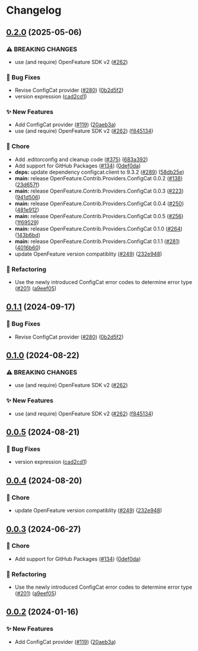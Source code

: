 # Changelog

## [0.2.0](https://github.com/allanpedroni/dotnet-sdk-contrib/compare/OpenFeature.Contrib.Providers.ConfigCat-v0.1.1...OpenFeature.Contrib.Providers.ConfigCat-v0.2.0) (2025-05-06)


### ⚠ BREAKING CHANGES

* use (and require) OpenFeature SDK v2 ([#262](https://github.com/allanpedroni/dotnet-sdk-contrib/issues/262))

### 🐛 Bug Fixes

* Revise ConfigCat provider ([#280](https://github.com/allanpedroni/dotnet-sdk-contrib/issues/280)) ([0b2d5f2](https://github.com/allanpedroni/dotnet-sdk-contrib/commit/0b2d5f29490ad16ee5efde55d31354e0322c6f86))
* version expression ([cad2cd1](https://github.com/allanpedroni/dotnet-sdk-contrib/commit/cad2cd166d0c25753b37189f044c3a585cda0fad))


### ✨ New Features

* Add ConfigCat provider ([#119](https://github.com/allanpedroni/dotnet-sdk-contrib/issues/119)) ([20aeb3a](https://github.com/allanpedroni/dotnet-sdk-contrib/commit/20aeb3a471227571fdc47a46a6292e0b59c9b3a5))
* use (and require) OpenFeature SDK v2 ([#262](https://github.com/allanpedroni/dotnet-sdk-contrib/issues/262)) ([f845134](https://github.com/allanpedroni/dotnet-sdk-contrib/commit/f84513438586457087ac47fd40629912f2ec473a))


### 🧹 Chore

* Add .editorconfig and cleanup code ([#375](https://github.com/allanpedroni/dotnet-sdk-contrib/issues/375)) ([683a392](https://github.com/allanpedroni/dotnet-sdk-contrib/commit/683a392604aca6c9a92b1f64fa30bc9e3e069b4f))
* Add support for GitHub Packages ([#134](https://github.com/allanpedroni/dotnet-sdk-contrib/issues/134)) ([0def0da](https://github.com/allanpedroni/dotnet-sdk-contrib/commit/0def0da173e2f327b7381eba043b6e99ae8f26fe))
* **deps:** update dependency configcat.client to 9.3.2 ([#289](https://github.com/allanpedroni/dotnet-sdk-contrib/issues/289)) ([58db25e](https://github.com/allanpedroni/dotnet-sdk-contrib/commit/58db25ee63a6a9ba72ba06032630197dea1bcbaf))
* **main:** release OpenFeature.Contrib.Providers.ConfigCat 0.0.2 ([#138](https://github.com/allanpedroni/dotnet-sdk-contrib/issues/138)) ([23d657f](https://github.com/allanpedroni/dotnet-sdk-contrib/commit/23d657fccc2613e000fb731f26b5b1620b014bde))
* **main:** release OpenFeature.Contrib.Providers.ConfigCat 0.0.3 ([#223](https://github.com/allanpedroni/dotnet-sdk-contrib/issues/223)) ([941d506](https://github.com/allanpedroni/dotnet-sdk-contrib/commit/941d506e7dfa1ebdcb3bee8b0609fe4a7540152c))
* **main:** release OpenFeature.Contrib.Providers.ConfigCat 0.0.4 ([#250](https://github.com/allanpedroni/dotnet-sdk-contrib/issues/250)) ([481e912](https://github.com/allanpedroni/dotnet-sdk-contrib/commit/481e912a7a5e34d0aa8d4cee1ef55f5a288d915f))
* **main:** release OpenFeature.Contrib.Providers.ConfigCat 0.0.5 ([#256](https://github.com/allanpedroni/dotnet-sdk-contrib/issues/256)) ([1f69529](https://github.com/allanpedroni/dotnet-sdk-contrib/commit/1f69529da7e94b4d33c14d09e94cca65033a3329))
* **main:** release OpenFeature.Contrib.Providers.ConfigCat 0.1.0 ([#264](https://github.com/allanpedroni/dotnet-sdk-contrib/issues/264)) ([143b6bd](https://github.com/allanpedroni/dotnet-sdk-contrib/commit/143b6bdb4ab7ce34c578bce050608ceaa074b3c6))
* **main:** release OpenFeature.Contrib.Providers.ConfigCat 0.1.1 ([#281](https://github.com/allanpedroni/dotnet-sdk-contrib/issues/281)) ([4016b60](https://github.com/allanpedroni/dotnet-sdk-contrib/commit/4016b60871e5cd7595ac8a0faea317522c37e2e8))
* update OpenFeature version compatiblity ([#249](https://github.com/allanpedroni/dotnet-sdk-contrib/issues/249)) ([232e948](https://github.com/allanpedroni/dotnet-sdk-contrib/commit/232e948a0916ca10612f85343e2eecebca107090))


### 🔄 Refactoring

* Use the newly introduced ConfigCat error codes to determine error type ([#201](https://github.com/allanpedroni/dotnet-sdk-contrib/issues/201)) ([a9eef05](https://github.com/allanpedroni/dotnet-sdk-contrib/commit/a9eef0559d2eb2ab53249c585ddae5ad74c98328))

## [0.1.1](https://github.com/open-feature/dotnet-sdk-contrib/compare/OpenFeature.Contrib.Providers.ConfigCat-v0.1.0...OpenFeature.Contrib.Providers.ConfigCat-v0.1.1) (2024-09-17)


### 🐛 Bug Fixes

* Revise ConfigCat provider ([#280](https://github.com/open-feature/dotnet-sdk-contrib/issues/280)) ([0b2d5f2](https://github.com/open-feature/dotnet-sdk-contrib/commit/0b2d5f29490ad16ee5efde55d31354e0322c6f86))

## [0.1.0](https://github.com/open-feature/dotnet-sdk-contrib/compare/OpenFeature.Contrib.Providers.ConfigCat-v0.0.5...OpenFeature.Contrib.Providers.ConfigCat-v0.1.0) (2024-08-22)


### ⚠ BREAKING CHANGES

* use (and require) OpenFeature SDK v2 ([#262](https://github.com/open-feature/dotnet-sdk-contrib/issues/262))

### ✨ New Features

* use (and require) OpenFeature SDK v2 ([#262](https://github.com/open-feature/dotnet-sdk-contrib/issues/262)) ([f845134](https://github.com/open-feature/dotnet-sdk-contrib/commit/f84513438586457087ac47fd40629912f2ec473a))

## [0.0.5](https://github.com/open-feature/dotnet-sdk-contrib/compare/OpenFeature.Contrib.Providers.ConfigCat-v0.0.4...OpenFeature.Contrib.Providers.ConfigCat-v0.0.5) (2024-08-21)


### 🐛 Bug Fixes

* version expression ([cad2cd1](https://github.com/open-feature/dotnet-sdk-contrib/commit/cad2cd166d0c25753b37189f044c3a585cda0fad))

## [0.0.4](https://github.com/open-feature/dotnet-sdk-contrib/compare/OpenFeature.Contrib.Providers.ConfigCat-v0.0.3...OpenFeature.Contrib.Providers.ConfigCat-v0.0.4) (2024-08-20)


### 🧹 Chore

* update OpenFeature version compatiblity ([#249](https://github.com/open-feature/dotnet-sdk-contrib/issues/249)) ([232e948](https://github.com/open-feature/dotnet-sdk-contrib/commit/232e948a0916ca10612f85343e2eecebca107090))

## [0.0.3](https://github.com/open-feature/dotnet-sdk-contrib/compare/OpenFeature.Contrib.Providers.ConfigCat-v0.0.2...OpenFeature.Contrib.Providers.ConfigCat-v0.0.3) (2024-06-27)


### 🧹 Chore

* Add support for GitHub Packages ([#134](https://github.com/open-feature/dotnet-sdk-contrib/issues/134)) ([0def0da](https://github.com/open-feature/dotnet-sdk-contrib/commit/0def0da173e2f327b7381eba043b6e99ae8f26fe))


### 🔄 Refactoring

* Use the newly introduced ConfigCat error codes to determine error type ([#201](https://github.com/open-feature/dotnet-sdk-contrib/issues/201)) ([a9eef05](https://github.com/open-feature/dotnet-sdk-contrib/commit/a9eef0559d2eb2ab53249c585ddae5ad74c98328))

## [0.0.2](https://github.com/open-feature/dotnet-sdk-contrib/compare/OpenFeature.Contrib.Providers.ConfigCat-v0.0.1...OpenFeature.Contrib.Providers.ConfigCat-v0.0.2) (2024-01-16)


### ✨ New Features

* Add ConfigCat provider ([#119](https://github.com/open-feature/dotnet-sdk-contrib/issues/119)) ([20aeb3a](https://github.com/open-feature/dotnet-sdk-contrib/commit/20aeb3a471227571fdc47a46a6292e0b59c9b3a5))
